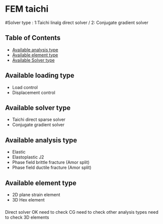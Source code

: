 # FEM taichi 
#Solver type : 1:Taichi linalg direct solver / 2: Conjugate gradient solver 

## Table of Contents
- [Available analysis type](#analysis_type)
- [Available element type](#element_type)
- [Available Solver type](#element_type)

## Available loading type
- Load control
- Displacement control

## Available solver type 
- Taichi direct sparse solver 
- Conjugate gradient solver 

## Available analysis type

- Elastic 
- Elastoplastic J2
- Phase field brittle fracture (Amor split)
- Phase field ductile fracture (Amor split)

## Available element type
- 2D plane strain element
- 3D Hex element


###
Direct solver OK
need to check CG 
need to check other analysis types
need to check 3D elements 